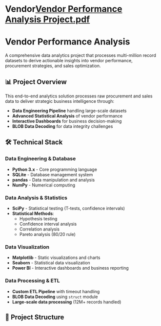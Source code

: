 # Vendor[Vendor Performance Analysis Project.pdf](https://github.com/user-attachments/files/22644949/Vendor.Performance.Analysis.Project.pdf)
# Vendor Performance Analysis

A comprehensive data analytics project that processes multi-million record datasets to derive actionable insights into vendor performance, procurement strategies, and sales optimization.

## 📊 Project Overview

This end-to-end analytics solution processes raw procurement and sales data to deliver strategic business intelligence through:
- **Data Engineering Pipeline** handling large-scale datasets
- **Advanced Statistical Analysis** of vendor performance
- **Interactive Dashboards** for business decision-making
- **BLOB Data Decoding** for data integrity challenges

## 🛠️ Technical Stack

### Data Engineering & Database
- **Python 3.x** - Core programming language
- **SQLite** - Database management system
- **pandas** - Data manipulation and analysis
- **NumPy** - Numerical computing

### Data Analysis & Statistics
- **SciPy** - Statistical testing (T-tests, confidence intervals)
- **Statistical Methods**:
  - Hypothesis testing
  - Confidence interval analysis
  - Correlation analysis
  - Pareto analysis (80/20 rule)

### Data Visualization
- **Matplotlib** - Static visualizations and charts
- **Seaborn** - Statistical data visualization
- **Power BI** - Interactive dashboards and business reporting

### Data Processing & ETL
- **Custom ETL Pipeline** with timeout handling
- **BLOB Data Decoding** using `struct` module
- **Large-scale data processing** (12M+ records handled)

## 📁 Project Structure

